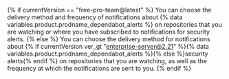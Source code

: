 {% if currentVersion == "free-pro-team@latest" %}
You can choose the delivery method and frequency of notifications about
{% data variables.product.prodname_dependabot_alerts %} on repositories that you are watching or where you have subscribed to notifications for security alerts.
{% else %}
You can choose the delivery method for notifications about
{% if currentVersion ver_gt "enterprise-server@2.21" %}{% data variables.product.prodname_dependabot_alerts %}{% else %}security alerts{% endif %} on repositories that you are watching, as well as the frequency at which the notifications are sent to you.
{% endif %}
